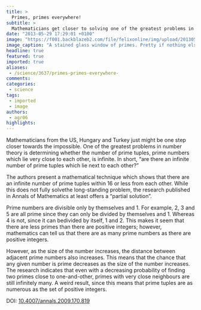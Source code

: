 ```yaml
---
title: >
  Primes, primes everywhere!
subtitle: >
  Mathematicians get closer to solving one of the greatest problems in number theory.
date: "2013-05-29 17:29:01 +0100"
image: "https://f001.backblazeb2.com/file/felixonline/img/upload/201305291828-tna08-stained-glass.jpg"
image_caption: "A stained glass window of primes. Pretty if nothing else..."
headline: true
featured: true
imported: true
aliases:
 - /science/3637/primes-primes-everywhere-
comments:
categories:
 - science
tags:
 - imported
 - image
authors:
 - agr06
highlights:
---
```


Mathematicians from the US, Hungary and Turkey just might be one step closer towards the impossible. One of the greatest problems in number theory is determining whether the number of prime tuples, prime numbers which lie very close to each other, is infinite. In short, “are there an infinite number of prime tuples which lie next to each other?”

The authors present a mathematical technique which shows that there are an infinite number of prime tuples within 16 or less from each other. While this does not fully solvethe long-standing problem, the research published in Annals of Mathematics at least offers a “partial solution”.

Prime numbers are divisible only by themselves and 1. For example, 2, 3 and 5 are all prime since they can only be divided by themselves and 1. Whereas 4 is not, since it can bedivided by itself, 1 and 2. This makes it seem that there are less primes than there are positive integers; however, mathematics can tell us that there are as many prime numbers as there are positive integers.

However, as the size of the number increases, the distance between adjacent prime numbers also increases. This means that the chance that any given number is prime decreases as the size of the number increases. The research indicates that even with a decreasing probability of finding two primes close to one-and-other, primes with very close neighbours are still infinitely many. A weird result, since this means that prime tuples are as numerous as the set of positive integers.

DOI: [10.4007/annals.2009.170.819](http://annals.math.princeton.edu/2009/170-2/p10)
